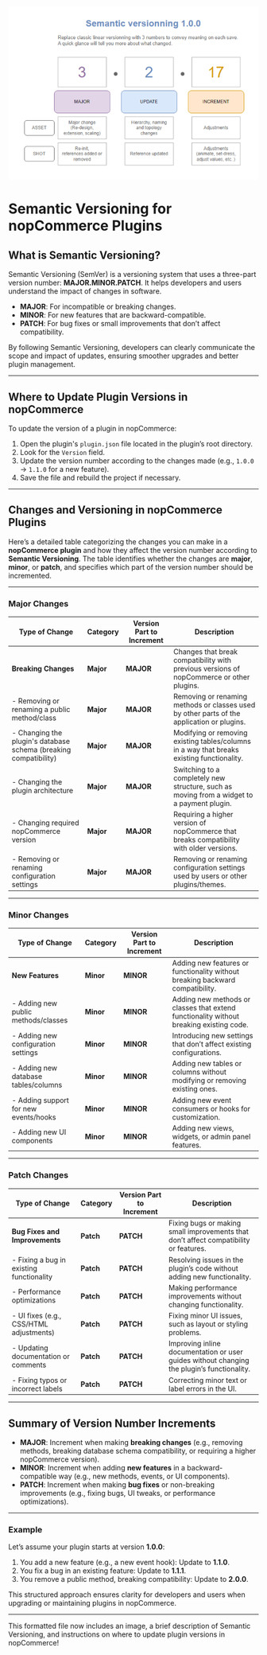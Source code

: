 ![Semantic Versioning](media/semantic_versioning_101.png)

# **Semantic Versioning for nopCommerce Plugins**

## **What is Semantic Versioning?**
Semantic Versioning (SemVer) is a versioning system that uses a three-part version number: **MAJOR.MINOR.PATCH**. It helps developers and users understand the impact of changes in software.  
- **MAJOR**: For incompatible or breaking changes.  
- **MINOR**: For new features that are backward-compatible.  
- **PATCH**: For bug fixes or small improvements that don’t affect compatibility.

By following Semantic Versioning, developers can clearly communicate the scope and impact of updates, ensuring smoother upgrades and better plugin management.

---

## **Where to Update Plugin Versions in nopCommerce**
To update the version of a plugin in nopCommerce:
1. Open the plugin's `plugin.json` file located in the plugin’s root directory.
2. Look for the `Version` field.
3. Update the version number according to the changes made (e.g., `1.0.0` → `1.1.0` for a new feature).
4. Save the file and rebuild the project if necessary.

---

## **Changes and Versioning in nopCommerce Plugins**

Here’s a detailed table categorizing the changes you can make in a **nopCommerce plugin** and how they affect the version number according to **Semantic Versioning**. The table identifies whether the changes are **major**, **minor**, or **patch**, and specifies which part of the version number should be incremented.

---

### **Major Changes**

| **Type of Change**                              | **Category**   | **Version Part to Increment** | **Description**                                                                                             |
|-------------------------------------------------|----------------|-------------------------------|-------------------------------------------------------------------------------------------------------------|
| **Breaking Changes**                           | **Major**      | **MAJOR**                    | Changes that break compatibility with previous versions of nopCommerce or other plugins.                   |
| - Removing or renaming a public method/class   | **Major**      | **MAJOR**                    | Removing or renaming methods or classes used by other parts of the application or plugins.                 |
| - Changing the plugin's database schema (breaking compatibility) | **Major**      | **MAJOR**                    | Modifying or removing existing tables/columns in a way that breaks existing functionality.                 |
| - Changing the plugin architecture             | **Major**      | **MAJOR**                    | Switching to a completely new structure, such as moving from a widget to a payment plugin.                 |
| - Changing required nopCommerce version        | **Major**      | **MAJOR**                    | Requiring a higher version of nopCommerce that breaks compatibility with older versions.                   |
| - Removing or renaming configuration settings  | **Major**      | **MAJOR**                    | Removing or renaming configuration settings used by users or other plugins/themes.                         |

---

### **Minor Changes**

| **Type of Change**                              | **Category**   | **Version Part to Increment** | **Description**                                                                                             |
|-------------------------------------------------|----------------|-------------------------------|-------------------------------------------------------------------------------------------------------------|
| **New Features**                               | **Minor**      | **MINOR**                    | Adding new features or functionality without breaking backward compatibility.                              |
| - Adding new public methods/classes            | **Minor**      | **MINOR**                    | Adding new methods or classes that extend functionality without breaking existing code.                    |
| - Adding new configuration settings            | **Minor**      | **MINOR**                    | Introducing new settings that don’t affect existing configurations.                                        |
| - Adding new database tables/columns           | **Minor**      | **MINOR**                    | Adding new tables or columns without modifying or removing existing ones.                                  |
| - Adding support for new events/hooks          | **Minor**      | **MINOR**                    | Adding new event consumers or hooks for customization.                                                     |
| - Adding new UI components                     | **Minor**      | **MINOR**                    | Adding new views, widgets, or admin panel features.                                                        |

---

### **Patch Changes**

| **Type of Change**                              | **Category**   | **Version Part to Increment** | **Description**                                                                                             |
|-------------------------------------------------|----------------|-------------------------------|-------------------------------------------------------------------------------------------------------------|
| **Bug Fixes and Improvements**                 | **Patch**      | **PATCH**                    | Fixing bugs or making small improvements that don’t affect compatibility or features.                      |
| - Fixing a bug in existing functionality       | **Patch**      | **PATCH**                    | Resolving issues in the plugin’s code without adding new functionality.                                    |
| - Performance optimizations                    | **Patch**      | **PATCH**                    | Making performance improvements without changing functionality.                                             |
| - UI fixes (e.g., CSS/HTML adjustments)        | **Patch**      | **PATCH**                    | Fixing minor UI issues, such as layout or styling problems.                                                |
| - Updating documentation or comments           | **Patch**      | **PATCH**                    | Improving inline documentation or user guides without changing the plugin’s functionality.                 |
| - Fixing typos or incorrect labels             | **Patch**      | **PATCH**                    | Correcting minor text or label errors in the UI.                                                           |

---

## **Summary of Version Number Increments**
- **MAJOR**: Increment when making **breaking changes** (e.g., removing methods, breaking database schema compatibility, or requiring a higher nopCommerce version).
- **MINOR**: Increment when adding **new features** in a backward-compatible way (e.g., new methods, events, or UI components).
- **PATCH**: Increment when making **bug fixes** or non-breaking improvements (e.g., fixing bugs, UI tweaks, or performance optimizations).

---

### **Example**
Let’s assume your plugin starts at version **1.0.0**:
1. You add a new feature (e.g., a new event hook): Update to **1.1.0**.
2. You fix a bug in an existing feature: Update to **1.1.1**.
3. You remove a public method, breaking compatibility: Update to **2.0.0**.

This structured approach ensures clarity for developers and users when upgrading or maintaining plugins in nopCommerce.

--- 

This formatted file now includes an image, a brief description of Semantic Versioning, and instructions on where to update plugin versions in nopCommerce!